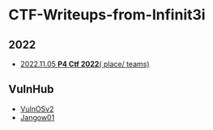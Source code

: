 # CTF-Writeups-from-Infinit3i

## 2022
* [2022.11.05 **P4 Ctf 2022**( place/ teams)](2022-11-05-p4)

## VulnHub
* [VulnOSv2](vulnosv2)
* [Jangow01](jangow01)
